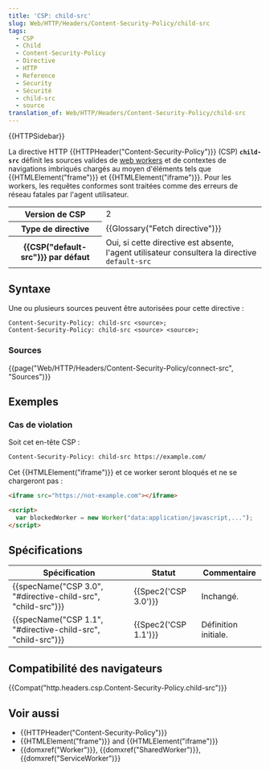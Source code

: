 ```yaml
---
title: 'CSP: child-src'
slug: Web/HTTP/Headers/Content-Security-Policy/child-src
tags:
  - CSP
  - Child
  - Content-Security-Policy
  - Directive
  - HTTP
  - Reference
  - Security
  - Sécurité
  - child-src
  - source
translation_of: Web/HTTP/Headers/Content-Security-Policy/child-src
---
```

{{HTTPSidebar}}

La directive HTTP {{HTTPHeader("Content-Security-Policy")}} (CSP) **`child-src`** définit les sources valides de [web workers](/en-US/docs/Web/API/Web_Workers_API) et de contextes de navigations imbriqués chargés au moyen d'éléments tels que {{HTMLElement("frame")}} et {{HTMLElement("iframe")}}. Pour les workers, les requêtes conformes sont traitées comme des erreurs de réseau fatales par l'agent utilisateur.

<table class="properties">
  <tbody>
    <tr>
      <th scope="row">Version de CSP</th>
      <td>2</td>
    </tr>
    <tr>
      <th scope="row">Type de directive</th>
      <td>{{Glossary("Fetch directive")}}</td>
    </tr>
    <tr>
      <th scope="row">{{CSP("default-src")}} par défaut</th>
      <td>
        Oui, si cette directive est absente, l'agent utilisateur consultera la
        directive <code>default-src</code>
      </td>
    </tr>
  </tbody>
</table>

## Syntaxe

Une ou plusieurs sources peuvent être autorisées pour cette directive :

    Content-Security-Policy: child-src <source>;
    Content-Security-Policy: child-src <source> <source>;

### Sources

{{page("Web/HTTP/Headers/Content-Security-Policy/connect-src", "Sources")}}

## Exemples

### Cas de violation

Soit cet en-tête CSP :

```bash
Content-Security-Policy: child-src https://example.com/
```

Cet {{HTMLElement("iframe")}} et ce worker seront bloqués et ne se chargeront pas :

```html
<iframe src="https://not-example.com"></iframe>

<script>
  var blockedWorker = new Worker("data:application/javascript,...");
</script>
```

## Spécifications

| Spécification                                                                    | Statut                       | Commentaire          |
| -------------------------------------------------------------------------------- | ---------------------------- | -------------------- |
| {{specName("CSP 3.0", "#directive-child-src", "child-src")}} | {{Spec2('CSP 3.0')}} | Inchangé.            |
| {{specName("CSP 1.1", "#directive-child-src", "child-src")}} | {{Spec2('CSP 1.1')}} | Définition initiale. |

## Compatibilité des navigateurs

{{Compat("http.headers.csp.Content-Security-Policy.child-src")}}

## Voir aussi

- {{HTTPHeader("Content-Security-Policy")}}
- {{HTMLElement("frame")}} and {{HTMLElement("iframe")}}
- {{domxref("Worker")}}, {{domxref("SharedWorker")}}, {{domxref("ServiceWorker")}}
